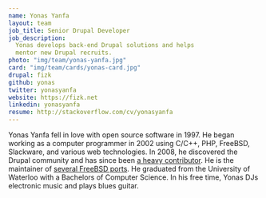 ```yaml
---
name: Yonas Yanfa
layout: team
job_title: Senior Drupal Developer
job_description:
  Yonas develops back-end Drupal solutions and helps
  mentor new Drupal recruits.
photo: "img/team/yonas-yanfa.jpg"
card: "img/team/cards/yonas-card.jpg"
drupal: fizk
github: yonas
twitter: yonasyanfa
website: https://fizk.net
linkedin: yonasyanfa
resume: http://stackoverflow.com/cv/yonasyanfa
---
```


Yonas Yanfa fell in love with open source software in 1997. He began working as
a computer programmer in 2002 using C/C++, PHP, FreeBSD, Slackware, and various web
technologies. In 2008, he discovered the Drupal community and has since been
[a heavy contributor](https://drupal.org/u/fizk). He is the maintainer of
[several FreeBSD ports](http://portscout.freebsd.org/yonas@fizk.net.html). He graduated
from the University of Waterloo with a Bachelors of Computer Science. In his free
time, Yonas DJs electronic music and plays blues guitar.

